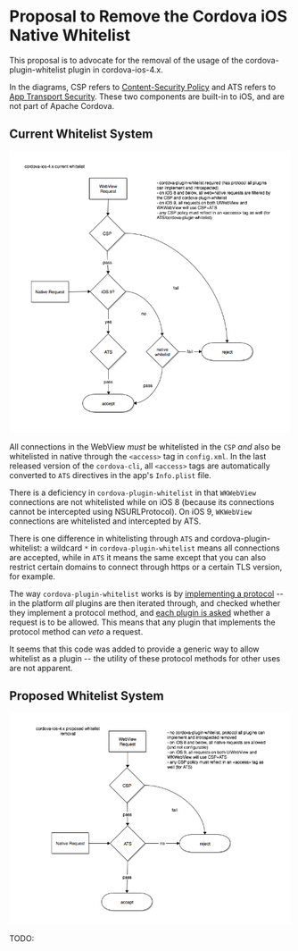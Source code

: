 # Proposal to Remove the Cordova iOS Native Whitelist

This proposal is to advocate for the removal of the usage of the cordova-plugin-whitelist plugin in cordova-ios-4.x.

In the diagrams, CSP refers to [Content-Security Policy](https://developer.mozilla.org/en-US/docs/Web/Security/CSP) and ATS refers to [App Transport Security](https://developer.apple.com/library/ios/documentation/General/Reference/InfoPlistKeyReference/Articles/CocoaKeys.html#//apple_ref/doc/uid/TP40009251-SW33).
These two components are built-in to iOS, and are not part of Apache Cordova.

## Current Whitelist System

![current cordova-ios-4 whitelist](images/ios-whitelist-removal/cordova-ios-4-whitelist-current.png)

All connections in the WebView *must* be whitelisted in the `CSP` *and* also be whitelisted in native through the `<access>` tag in `config.xml`. In the last released version of the `cordova-cli`, all `<access>` tags are automatically converted to `ATS` directives in the app's `Info.plist` file. 

There is a deficiency in `cordova-plugin-whitelist` in that `WKWebView` connections are not whitelisted while on iOS 8 (because its connections cannot be intercepted using NSURLProtocol). On iOS 9, `WKWebView` connections are whitelisted and intercepted by ATS.

There is one difference in whitelisting through `ATS` and cordova-plugin-whitelist: a wildcard `*` in `cordova-plugin-whitelist` means all connections are accepted, while in `ATS` it means the same except that you can also restrict certain domains to connect through https or a certain TLS version, for example.

The way `cordova-plugin-whitelist` works is by [implementing a protocol](https://github.com/apache/cordova-ios/blob/master/CordovaLib/Classes/Public/CDVURLRequestFilter.h) -- in the platform *all* plugins are then iterated through, and checked whether they implement a protocol method, and [each plugin is asked](https://github.com/apache/cordova-ios/blob/0ec2949d9b37495da6504867bfb371bd868242f0/CordovaLib/Classes/Public/CDVViewController.m#L518) whether a request is to be allowed. This means that any plugin that implements the protocol method can *veto* a request.

It seems that this code was added to provide a generic way to allow whitelist as a plugin -- the utility of these protocol methods for other uses are not apparent.

## Proposed Whitelist System

![proposed cordova-ios-4 whitelist](images/ios-whitelist-removal/cordova-ios-4-whitelist-proposed.png)

TODO: